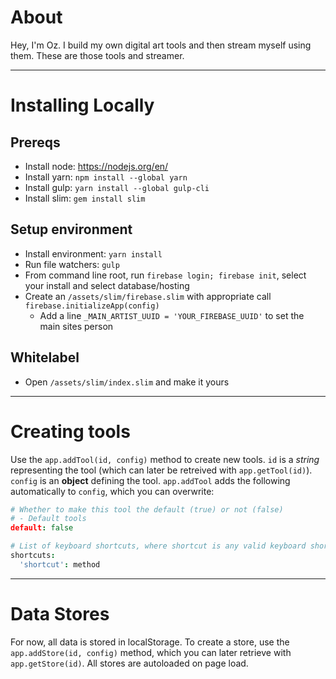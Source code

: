 # About
Hey, I'm Oz. I build my own digital art tools and then stream myself using them. These are those tools and streamer.

-------------------------------------------------------------

# Installing Locally

## Prereqs
- Install node: https://nodejs.org/en/
- Install yarn: `npm install --global yarn`
- Install gulp: `yarn install --global gulp-cli`
- Install slim: `gem install slim`

## Setup environment
- Install environment: `yarn install`
- Run file watchers: `gulp`
- From command line root, run `firebase login; firebase init`, select your install and select database/hosting
- Create an `/assets/slim/firebase.slim` with appropriate call `firebase.initializeApp(config)`
  - Add a line `_MAIN_ARTIST_UUID = 'YOUR_FIREBASE_UUID'` to set the main sites person

## Whitelabel
- Open `/assets/slim/index.slim` and make it yours

-------------------------------------------------------------

# Creating tools

Use the `app.addTool(id, config)` method to create new tools. `id` is a _string_ representing the tool (which can later be retreived with `app.getTool(id)`). `config` is an **object** defining the tool. `app.addTool` adds the following automatically to `config`, which you can overwrite:

```coffee
# Whether to make this tool the default (true) or not (false)
# - Default tools
default: false

# List of keyboard shortcuts, where shortcut is any valid keyboard shortcut string (see https://craig.is/killing/mice). Method is a STRING or FUNCTION. If it's a string then it's interpreted as a method name on the tool class, otherwise the method itself is called.
shortcuts:
  'shortcut': method
```

-------------------------------------------------------------

# Data Stores

For now, all data is stored in localStorage. To create a store, use the `app.addStore(id, config)` method, which you can later retrieve with `app.getStore(id)`. All stores are autoloaded on page load.
